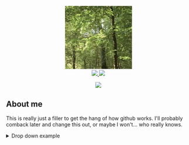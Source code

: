 <div id="header" align="center">
    <img src="Image/Light_Trees.jpg">
</div>

<div id="badges" align="center">
  <a href="your-linkedin-URL">
    <img src="https://img.shields.io/badge/LinkedIn-blue?style=for-the-badge&logo=linkedin&logoColor=white">
  </a>
  <a href="your-youtube-URL">
    <img src="https://img.shields.io/badge/YouTube-red?style=for-the-badge&logo=youtube&logoColor=white">
  </a>
</div>

<p align="center">
    <img src="https://komarev.com/ghpvc/?username=HappyGranolaBar">  
</p>


## About me

This is really just a filler to get the hang of how github works. I'll probably comback later and change this out, or maybe I won't... who really knows.

<details>
<summary> Drop down example </summary>

| Names | Links |
|-----:|---------------|
|     1| *insert link* |
|     2| *insert link* |
|     3| *insert link* |

</details>

<!-- This is how to use different images based on the light vs dark mode

<picture>
 <source media="(prefers-color-scheme: dark)" srcset="https://s3-eu-west-1.amazonaws.com/blog-ecotree/blog/0001/01/ad46dbb447cd0e9a6aeecd64cc2bd332b0cbcb79.jpeg">
 <source media="(prefers-color-scheme: light)" srcset="Image/Light_Trees.jpg">
 <img alt="Test" src="https://images.app.goo.gl/U7pYt6TsWac8xyow5">
</picture>
-->
